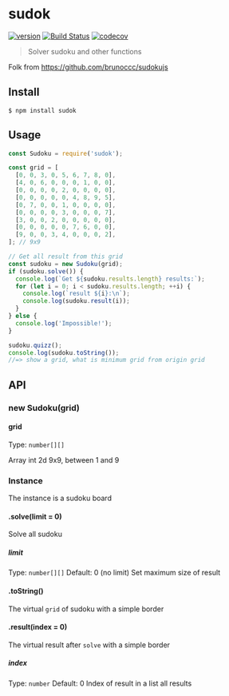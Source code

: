 # sudok
[![version](https://img.shields.io/npm/v/sudok?color=green)](https://www.npmjs.com/package/sudok)
[![Build Status](https://travis-ci.com/Hongarc/sudok.svg?branch=master)](https://travis-ci.com/Hongarc/sudok)
[![codecov](https://codecov.io/gh/Hongarc/sudok/branch/master/graph/badge.svg)](https://codecov.io/gh/Hongarc/sudok)

> Solver sudoku and other functions

Folk from https://github.com/brunoccc/sudokujs


## Install

```
$ npm install sudok
```


## Usage

```js
const Sudoku = require('sudok');

const grid = [
  [0, 0, 3, 0, 5, 6, 7, 8, 0],
  [4, 0, 6, 0, 0, 0, 1, 0, 0],
  [0, 0, 0, 0, 2, 0, 0, 0, 0],
  [0, 0, 0, 0, 0, 4, 8, 9, 5],
  [0, 7, 0, 0, 1, 0, 0, 0, 0],
  [0, 0, 0, 0, 3, 0, 0, 0, 7],
  [3, 0, 0, 2, 0, 0, 0, 0, 0],
  [0, 0, 0, 0, 0, 7, 6, 0, 0],
  [9, 0, 0, 3, 4, 0, 0, 0, 2],
]; // 9x9

// Get all result from this grid
const sudoku = new Sudoku(grid);
if (sudoku.solve()) {
  console.log(`Get ${sudoku.results.length} results:`);
  for (let i = 0; i < sudoku.results.length; ++i) {
    console.log(`result ${i}:\n`);
    console.log(sudoku.result(i));
  }
} else {
  console.log('Impossible!');
}

sudoku.quizz();
console.log(sudoku.toString());
//=> show a grid, what is minimum grid from origin grid
```


## API

### new Sudoku(grid)

#### grid

Type: `number[][]`

Array int 2d 9x9, between 1 and 9

### Instance

The instance is a sudoku board

#### .solve(limit = 0)

Solve all sudoku

##### limit

Type: `number[][]`
Default: 0 (no limit)
Set maximum size of result

#### .toString()

The virtual `grid` of sudoku with a simple border

#### .result(index = 0)

The virtual result after `solve` with a simple border

##### index

Type: `number`
Default: 0
Index of result in a list all results

